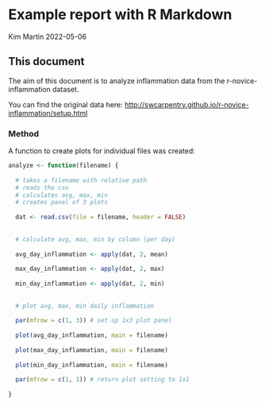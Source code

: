Example report with R Markdown
================
Kim Martin
2022-05-06

## This document

The aim of this document is to analyze inflammation data from the
r-novice-inflammation dataset.

You can find the original data here:
<http://swcarpentry.github.io/r-novice-inflammation/setup.html>

### Method

A function to create plots for individual files was created:

``` r
analyze <- function(filename) {
  
  # takes a filename with relative path
  # reads the csv
  # calculates avg, max, min
  # creates panel of 3 plots
  
  dat <- read.csv(file = filename, header = FALSE)
  
  
  # calculate avg, max, min by column (per day)
  
  avg_day_inflammation <- apply(dat, 2, mean)
  
  max_day_inflammation <- apply(dat, 2, max)
  
  min_day_inflammation <- apply(dat, 2, min)
  
  
  # plot avg, max, min daily inflammation
  
  par(mfrow = c(1, 3)) # set up 1x3 plot panel
  
  plot(avg_day_inflammation, main = filename)
  
  plot(max_day_inflammation, main = filename)
  
  plot(min_day_inflammation, main = filename)
  
  par(mfrow = c(1, 1)) # return plot setting to 1x1
  
}
```
